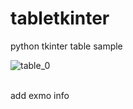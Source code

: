 # tabletkinter
python tkinter table sample
<br />

![table_0](https://github.com/user-attachments/assets/302f75bc-97aa-4796-8d0c-215252180720)

<br />
add exmo info
